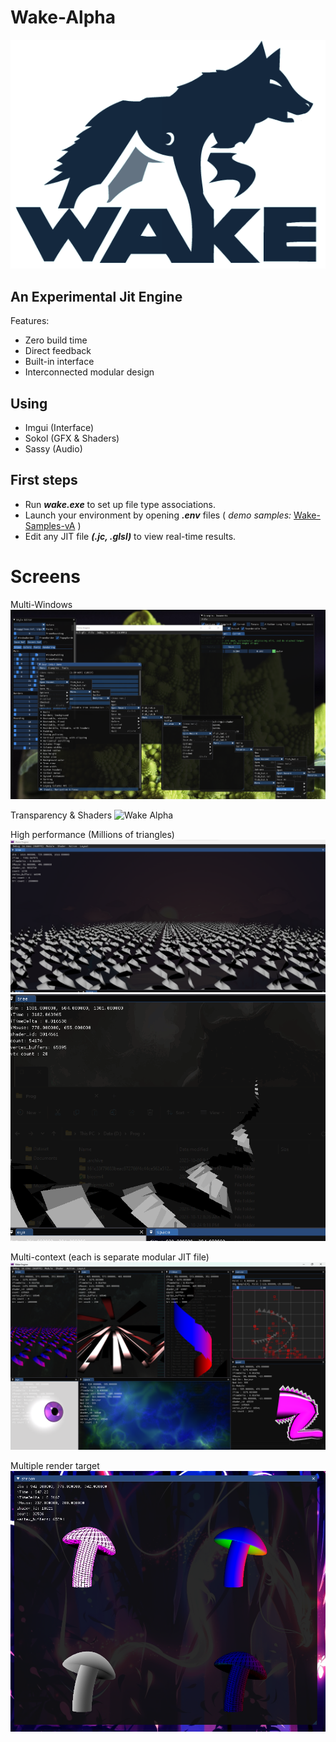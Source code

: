 # Wake-Alpha
![Wake Alpha](img/Wake-Alpha.png)

## An Experimental Jit Engine
Features:
- Zero build time
- Direct feedback
- Built-in interface
- Interconnected modular design

## Using
- Imgui (Interface)
- Sokol (GFX & Shaders)
- Sassy (Audio)

## First steps
- Run **_wake.exe_** to set up file type associations.
- Launch your environment by opening **_.env_** files ( _demo samples:_ [Wake-Samples-vA](https://github.com/Wake-Tools/Wake-Samples-vA) )
- Edit any JIT file **_(.jc, .glsl)_** to view real-time results.
  
# Screens

Multi-Windows
![Wake Alpha](img/screens/imgui.png)

Transparency & Shaders
![Wake Alpha](img/screens/Transparency.gif)

High performance (Millions of triangles)
![Wake Alpha](img/screens/tree.png)
![Wake Alpha](img/screens/Animate3D_2.gif)

Multi-context (each is separate modular JIT file)
![Wake Alpha](img/screens/modules.png)

Multiple render target
![Wake Alpha](img/screens/MTR.png)
